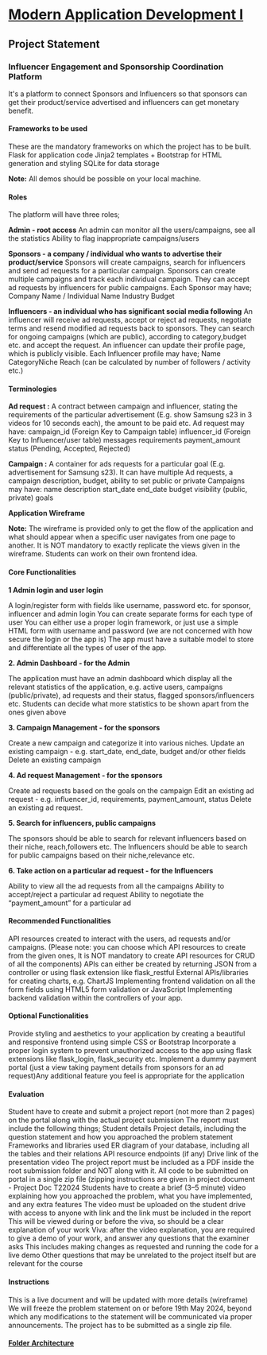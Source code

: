 # [Modern Application Development I](https://github.com/Zabiullahkhan/MAD_1/blob/main/Project_Statement_MAD_I.pdf)
## Project Statement
### Influencer Engagement and Sponsorship Coordination Platform

It's a platform to connect Sponsors and Influencers so that sponsors can get their product/service advertised and influencers can get monetary benefit.

#### Frameworks to be used
These are the mandatory frameworks on which the project has to be built.
  Flask for application code
  Jinja2 templates + Bootstrap for HTML generation and styling
  SQLite for data storage

**Note:** All demos should be possible on your local machine.

#### Roles
The platform will have three roles;

**Admin - root access**
  An admin can monitor all the users/campaigns, see all the statistics
  Ability to flag inappropriate campaigns/users

**Sponsors - a company / individual who wants to advertise their product/service**
  Sponsors will create campaigns, search for influencers and send ad requests for a particular campaign.
  Sponsors can create multiple campaigns and track each individual campaign.
  They can accept ad requests by influencers for public campaigns.
  Each Sponsor may have;
    Company Name / Individual Name
    Industry
    Budget

**Influencers - an individual who has significant social media following**
  An influencer will receive ad requests, accept or reject ad requests, negotiate terms and resend modified ad requests back to sponsors.
  They can search for ongoing campaigns (which are public), according to category,budget etc. and accept the request.
  An influencer can update their profile page, which is publicly visible.
  Each Influencer profile may have;
    Name
    CategoryNiche
    Reach (can be calculated by number of followers / activity etc.)

#### Terminologies

**Ad request :** A contract between campaign and influencer, stating the requirements of the particular advertisement (E.g. show Samsung s23 in 3 videos for 10 seconds each), the amount to be paid etc.
Ad request may have:
  campaign_id (Foreign Key to Campaign table)
  influencer_id (Foreign Key to Influencer/user table)
  messages
  requirements
  payment_amount
  status (Pending, Accepted, Rejected)

**Campaign :** A container for ads requests for a particular goal (E.g. advertisement for Samsung s23). It can have multiple Ad requests, a campaign description, budget, ability to set public or private
Campaigns may have:
  name
  description
  start_date
  end_date
  budget
  visibility (public, private)
  goals

**Application Wireframe**

**Note:** The wireframe is provided only to get the flow of the application and what should appear when a specific user navigates from one page to another. It is NOT mandatory to exactly replicate the views given in the wireframe. Students can work on their own frontend idea.

#### Core Functionalities

**1 Admin login and user login**
  
  A login/register form with fields like username, password etc. for sponsor, influencer and admin login
  You can create separate forms for each type of user
  You can either use a proper login framework, or just use a simple HTML form with username and password (we are not concerned with how secure the login or the app is)
  The app must have a suitable model to store and differentiate all the types of user of the app.

**2. Admin Dashboard - for the Admin**

  The application must have an admin dashboard which display all the relevant statistics of
  the application, e.g. active users, campaigns (public/private), ad requests and their status, flagged sponsors/influencers etc.
  Students can decide what more statistics to be shown apart from the ones given above

**3. Campaign Management - for the sponsors**

  Create a new campaign and categorize it into various niches.
  Update an existing campaign - e.g. start_date, end_date, budget and/or other fields
  Delete an existing campaign

**4. Ad request Management - for the sponsors**

  Create ad requests based on the goals on the campaign
  Edit an existing ad request - e.g. influencer_id, requirements, payment_amount, status  Delete an existing ad request.

**5. Search for influencers, public campaigns**

  The sponsors should be able to search for relevant influencers based on their niche, reach,followers etc.
  The Influencers should be able to search for public campaigns based on their niche,relevance etc.

**6. Take action on a particular ad request - for the Influencers**

  Ability to view all the ad requests from all the campaigns
  Ability to accept/reject a particular ad request
  Ability to negotiate the “payment_amount” for a particular ad

#### Recommended Functionalities
  
  API resources created to interact with the users, ad requests and/or campaigns. (Please note: you can choose which API resources to create from the given ones, It is NOT
  mandatory to create API resources for CRUD of all the components)
  APIs can either be created by returning JSON from a controller or using flask extension like flask_restful
  External APIs/libraries for creating charts, e.g. ChartJS
  Implementing frontend validation on all the form fields using HTML5 form validation or JavaScript
  Implementing backend validation within the controllers of your app.

#### Optional Functionalities

Provide styling and aesthetics to your application by creating a beautiful and responsive frontend using simple CSS or Bootstrap
Incorporate a proper login system to prevent unauthorized access to the app using flask extensions like flask_login, flask_security etc.
Implement a dummy payment portal (just a view taking payment details from sponsors for an ad request)Any additional feature you feel is appropriate for the application 

#### Evaluation

Student have to create and submit a project report (not more than 2 pages) on the portal along with the actual project submission
The report must include the following things;
  Student details
  Project details, including the question statement and how you approached the
  problem statement
  Frameworks and libraries used
  ER diagram of your database, including all the tables and their relations
  API resource endpoints (if any)
  Drive link of the presentation video
  The project report must be included as a PDF inside the root submission folder and NOT along with it.
  All code to be submitted on portal in a single zip file (zipping instructions are given in project document - Project Doc T22024
  Students have to create a brief (3–5 minute) video explaining how you approached the problem, what you have implemented, and any extra features
  The video must be uploaded on the student drive with access to anyone with link and the link must be included in the report
  This will be viewed during or before the viva, so should be a clear explanation of your work
  Viva: after the video explanation, you are required to give a demo of your work, and answer any questions that the   examiner asks
  This includes making changes as requested and running the code for a live demo Other questions that may be unrelated to the project itself but are relevant for the course

#### Instructions

  This is a live document and will be updated with more details (wireframe) We will freeze the problem statement on or before 19th May 2024, beyond which any modifications to the statement will be communicated via proper announcements.
  The project has to be submitted as a single zip file.

#### [Folder Architecture](https://github.com/Zabiullahkhan/MAD_1/blob/main/Folder_architecture.png)
